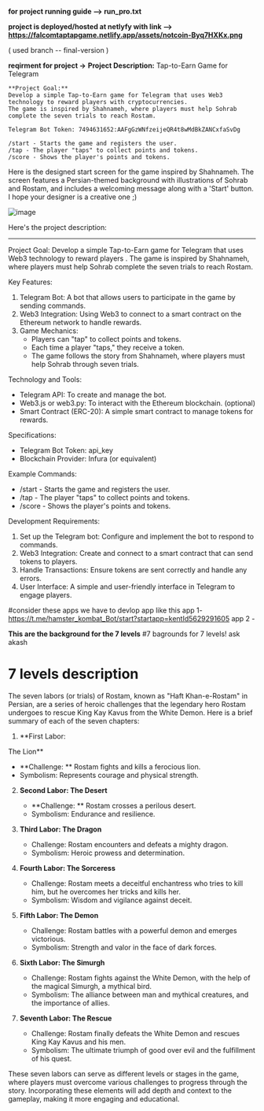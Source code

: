 **for project running guide --> run_pro.txt**

**project is deployed/hosted at netlyfy with link --> https://falcomtaptapgame.netlify.app/assets/notcoin-Byq7HXKx.png**

( used branch -- final-version )

**reqirment for project ->**
    **Project Description:** 
    Tap-to-Earn Game for Telegram
    
    **Project Goal:**
    Develop a simple Tap-to-Earn game for Telegram that uses Web3 technology to reward players with cryptocurrencies. 
    The game is inspired by Shahnameh, where players must help Sohrab complete the seven trials to reach Rostam.
    
    Telegram Bot Token: 7494631652:AAFgGzWNfzeijeQR4t8wMdBkZANCxfaSvDg
    
    /start - Starts the game and registers the user.
    /tap - The player "taps" to collect points and tokens.
    /score - Shows the player's points and tokens.

Here is the designed start screen for the game inspired by Shahnameh. The screen features a Persian-themed background with illustrations of Sohrab and Rostam, and includes a welcoming message along with a 'Start' button.
I hope your designer is a creative one ;) 

![image](https://github.com/akashch1512/host-/assets/138999370/e58ee03b-2673-4cf8-b6ad-e00adeddc91f)

Here's the project description:

---

Project Goal:
Develop a simple Tap-to-Earn game for Telegram that uses Web3 technology to reward players . The game is inspired by Shahnameh, where players must help Sohrab complete the seven trials to reach Rostam.

Key Features:
1. Telegram Bot: A bot that allows users to participate in the game by sending commands.
2. Web3 Integration: Using Web3 to connect to a smart contract on the Ethereum network to handle rewards.
3. Game Mechanics:
    - Players can "tap" to collect points and tokens.
    - Each time a player "taps," they receive a token.
    - The game follows the story from Shahnameh, where players must help Sohrab through seven trials.

Technology and Tools:
- Telegram API: To create and manage the bot.
- Web3.js or web3.py: To interact with the Ethereum blockchain. (optional)
- Smart Contract (ERC-20): A simple smart contract to manage tokens for rewards. 

Specifications:
- Telegram Bot Token: api_key
- Blockchain Provider: Infura (or equivalent)

Example Commands:
- /start - Starts the game and registers the user.
- /tap - The player "taps" to collect points and tokens.
- /score - Shows the player's points and tokens.

Development Requirements:
1. Set up the Telegram bot: Configure and implement the bot to respond to commands.
2. Web3 Integration: Create and connect to a smart contract that can send tokens to players.
3. Handle Transactions: Ensure tokens are sent correctly and handle any errors.
4. User Interface: A simple and user-friendly interface in Telegram to engage players.

#consider these apps we have to devlop app like this
app 1- https://t.me/hamster_kombat_Bot/start?startapp=kentId5629291605
app 2 -

**This are the background for the 7 levels**
#7 bagrounds for 7 levels! ask akash


# 7 levels description 

The seven labors (or trials) of Rostam, known as "Haft Khan-e-Rostam" in Persian, are a series of heroic challenges that the legendary hero Rostam undergoes to rescue King Kay Kavus from the White Demon. Here is a brief summary of each of the seven chapters:

1. **First Labor: 

The Lion**
   - **Challenge:
** Rostam fights and kills a ferocious lion.
   - Symbolism: Represents courage and physical strength.

2. **Second Labor: 
The Desert**
   - **Challenge:
** Rostam crosses a perilous desert.
   - Symbolism: Endurance and resilience.

3. **Third Labor: 
The Dragon**
   - Challenge: Rostam encounters and defeats a mighty dragon.
   - Symbolism: Heroic prowess and determination.

4. **Fourth Labor: 
The Sorceress**
   - Challenge: Rostam meets a deceitful enchantress who tries to kill him, but he overcomes her tricks and kills her.
   - Symbolism: Wisdom and vigilance against deceit.

5. **Fifth Labor: 
The Demon**
   - Challenge: Rostam battles with a powerful demon and emerges victorious.
   - Symbolism: Strength and valor in the face of dark forces.

6. **Sixth Labor: 
The Simurgh**
   - Challenge: Rostam fights against the White Demon, with the help of the magical Simurgh, a mythical bird.
   - Symbolism: The alliance between man and mythical creatures, and the importance of allies.

7. **Seventh Labor: 
The Rescue**
   - Challenge: Rostam finally defeats the White Demon and rescues King Kay Kavus and his men.
   - Symbolism: The ultimate triumph of good over evil and the fulfillment of his quest.

These seven labors can serve as different levels or stages in the game, where players must overcome various challenges to progress through the story. Incorporating these elements will add depth and context to the gameplay, making it more engaging and educational.


